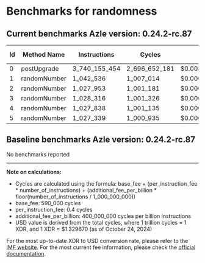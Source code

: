 # Benchmarks for randomness

## Current benchmarks Azle version: 0.24.2-rc.87

| Id  | Method Name  | Instructions  | Cycles        | USD           | USD/Million Calls |
| --- | ------------ | ------------- | ------------- | ------------- | ----------------- |
| 0   | postUpgrade  | 3_740_155_454 | 2_696_652_181 | $0.0035856575 | $3_585.65         |
| 1   | randomNumber | 1_042_536     | 1_007_014     | $0.0000013390 | $1.33             |
| 2   | randomNumber | 1_027_953     | 1_001_181     | $0.0000013312 | $1.33             |
| 3   | randomNumber | 1_028_316     | 1_001_326     | $0.0000013314 | $1.33             |
| 4   | randomNumber | 1_027_838     | 1_001_135     | $0.0000013312 | $1.33             |
| 5   | randomNumber | 1_027_339     | 1_000_935     | $0.0000013309 | $1.33             |

## Baseline benchmarks Azle version: 0.24.2-rc.87

No benchmarks reported

---

**Note on calculations:**

-   Cycles are calculated using the formula: base_fee + (per_instruction_fee \* number_of_instructions) + (additional_fee_per_billion \* floor(number_of_instructions / 1_000_000_000))
-   base_fee: 590_000 cycles
-   per_instruction_fee: 0.4 cycles
-   additional_fee_per_billion: 400_000_000 cycles per billion instructions
-   USD value is derived from the total cycles, where 1 trillion cycles = 1 XDR, and 1 XDR = $1.329670 (as of October 24, 2024)

For the most up-to-date XDR to USD conversion rate, please refer to the [IMF website](https://www.imf.org/external/np/fin/data/rms_sdrv.aspx).
For the most current fee information, please check the [official documentation](https://internetcomputer.org/docs/current/developer-docs/gas-cost#execution).
